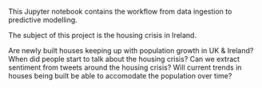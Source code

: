 This Jupyter notebook contains the workflow from data ingestion to predictive modelling.

The subject of this project is the housing crisis in Ireland.

Are newly built houses keeping up with population growth in UK & Ireland?
When did people start to talk about the housing crisis?
Can we extract sentiment from tweets around the housing crisis?
Will current trends in houses being built be able to accomodate the population over time?
